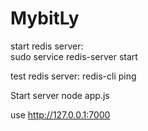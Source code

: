 # MybitLy

start redis server:     
   sudo service redis-server start

test redis server: 
   redis-cli
   ping

Start server node app.js

use http://127.0.0.1:7000